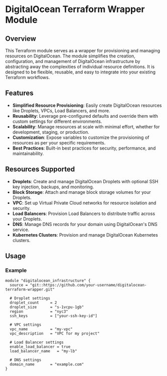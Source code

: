# DigitalOcean Terraform Wrapper Module

## Overview

This Terraform module serves as a wrapper for provisioning and managing resources on DigitalOcean. The module simplifies the creation, configuration, and management of DigitalOcean infrastructure by abstracting away the complexities of individual resource definitions. It is designed to be flexible, reusable, and easy to integrate into your existing Terraform workflows.

## Features

- **Simplified Resource Provisioning**: Easily create DigitalOcean resources like Droplets, VPCs, Load Balancers, and more.
- **Reusability**: Leverage pre-configured defaults and override them with custom settings for different environments.
- **Scalability**: Manage resources at scale with minimal effort, whether for development, staging, or production.
- **Customization**: Expose variables to customize the provisioning of resources as per your specific requirements.
- **Best Practices**: Built-in best practices for security, performance, and maintainability.

## Resources Supported

- **Droplets**: Create and manage DigitalOcean Droplets with optional SSH key injection, backups, and monitoring.
- **Block Storage**: Attach and manage block storage volumes for your Droplets.
- **VPC**: Set up Virtual Private Cloud networks for resource isolation and security.
- **Load Balancers**: Provision Load Balancers to distribute traffic across your Droplets.
- **DNS**: Manage DNS records for your domain using DigitalOcean's DNS service.
- **Kubernetes Clusters**: Provision and manage DigitalOcean Kubernetes clusters.

## Usage

### Example

```hcl
module "digitalocean_infrastructure" {
  source = "git::https://github.com/your-username/digitalocean-terraform-wrapper.git"

  # Droplet settings
  droplet_count     = 2
  droplet_size      = "s-1vcpu-1gb"
  region            = "nyc3"
  ssh_keys          = ["your-ssh-key-id"]

  # VPC settings
  vpc_name          = "my-vpc"
  vpc_description   = "VPC for my project"

  # Load Balancer settings
  enable_load_balancer = true
  load_balancer_name   = "my-lb"

  # DNS settings
  domain_name       = "example.com"
}
